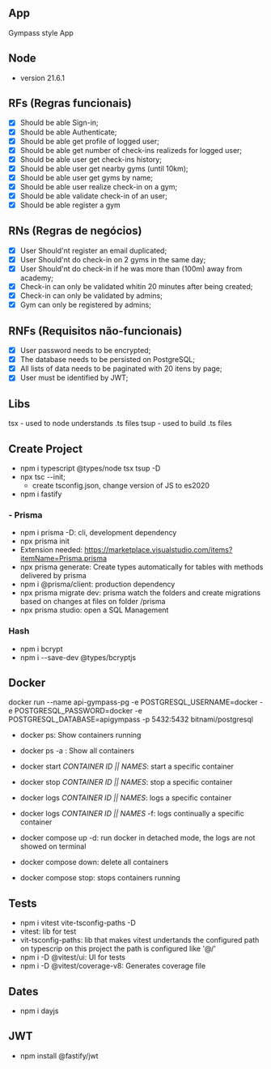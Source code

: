 ## App

Gympass style App

## Node
- version 21.6.1

## RFs (Regras funcionais)

- [x] Should be able Sign-in;
- [x] Should be able Authenticate;
- [x] Should be able get profile of logged user;
- [x] Should be able get number of check-ins realizeds for logged user;
- [x] Should be able user get check-ins history;
- [x] Should be able user get nearby gyms (until 10km);
- [x] Should be able user get gyms by name;
- [x] Should be able user realize check-in on a gym;
- [x] Should be able validate check-in of an user;
- [x] Should be able register a gym

## RNs (Regras de negócios)

- [x] User Should'nt register an email duplicated;
- [x] User Should'nt do check-in on 2 gyms in the same day;
- [x] User Should'nt do check-in if he was more than (100m) away from academy;
- [x] Check-in can only be validated whitin 20 minutes after being created;
- [x] Check-in can only be validated by admins;
- [x] Gym can only be registered by admins;

## RNFs (Requisitos não-funcionais)

- [x] User password needs to be encrypted;
- [x] The database needs to be persisted on PostgreSQL;
- [x] All lists of data needs to be paginated with 20 itens by page;
- [x] User must be identified by JWT;

## Libs

tsx - used to node understands .ts files
tsup - used to build .ts files

## Create Project

- npm i typescript @types/node tsx tsup -D
- npx tsc --init;
  - create tsconfig.json, change version of JS to es2020
- npm i fastify

### - Prisma
- npm i prisma -D: cli, development dependency
- npx prisma init
- Extension needed: https://marketplace.visualstudio.com/items?itemName=Prisma.prisma
- npx prisma generate: Create types automatically for tables with methods delivered by prisma
- npm i @prisma/client: production dependency
- npx prisma migrate dev: prisma watch the folders and create migrations based on changes at files on folder /prisma
- npx prisma studio: open a SQL Management

### Hash
- npm i bcrypt
- npm i --save-dev @types/bcryptjs

## Docker
docker run --name api-gympass-pg -e POSTGRESQL_USERNAME=docker -e POSTGRESQL_PASSWORD=docker -e POSTGRESQL_DATABASE=apigympass -p 5432:5432 bitnami/postgresql

- docker ps: Show containers running
- docker ps -a : Show all containers
- docker start *CONTAINER ID || NAMES*: start a specific container
- docker stop *CONTAINER ID || NAMES*: stop a specific container
- docker logs *CONTAINER ID || NAMES*: logs a specific container
- docker logs *CONTAINER ID || NAMES* -f: logs continually a specific container

- docker compose up -d: run docker in detached mode, the logs are not showed on terminal
- docker compose down: delete all containers
- docker compose stop: stops containers running

## Tests
- npm i vitest vite-tsconfig-paths -D
- vitest: lib for test
- vit-tsconfig-paths: lib that makes vitest undertands the configured path on typescrip
 on this project the path is configured like '@/'
- npm i -D @vitest/ui: UI for tests
- npm i -D @vitest/coverage-v8: Generates coverage file

## Dates
- npm i dayjs


## JWT
- npm install @fastify/jwt

